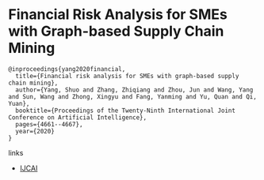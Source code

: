 # Financial Risk Analysis for SMEs with Graph-based Supply Chain Mining
```
@inproceedings{yang2020financial,
  title={Financial risk analysis for SMEs with graph-based supply chain mining},
  author={Yang, Shuo and Zhang, Zhiqiang and Zhou, Jun and Wang, Yang and Sun, Wang and Zhong, Xingyu and Fang, Yanming and Yu, Quan and Qi, Yuan},
  booktitle={Proceedings of the Twenty-Ninth International Joint Conference on Artificial Intelligence},
  pages={4661--4667},
  year={2020}
}
```

links
- [IJCAI](https://www.ijcai.org/proceedings/2020/643)

